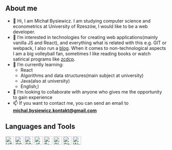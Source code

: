 ## About me

- 👋 Hi, I am Michał Bysiewicz. I am studying computer science and econometrics at University of Rzeszów, I would like to be a web developer.
- 👀 I’m interested in technologies for creating web applications(mainly vanilla JS and React), and everything what is related with this e.g. GIT or webpack, 
I also run a [blog](https://myblog96921.gatsbyjs.io/blog). When it comes to non-technological aspects I am a big volleyball fan, sometimes I like reading books or 
watch satirical programs like [zcdcp](https://www.youtube.com/watch?v=fiHRBD17HLU&list=PL3A1D85A1E3DD4929).
- 🌱 I’m currently learning:
  - React
  - Algorithms and data structures(main subject at university)
  - Java(also at university)
  - English;)
- 💞️ I’m looking to collaborate with anyone who gives me the opportunity to gain experience
- 📫 If you want to contact me, you can send an email to **michal.bysiewicz.kontakt@gmail.com**

## Languages and Tools

<img width="26px" alt="HTML 5" src="https://camo.githubusercontent.com/da7acacadecf91d6dc02efcd2be086bb6d78ddff19a1b7a0ab2755a6fda8b1e9/68747470733a2f2f63646e2e6a7364656c6976722e6e65742f67682f64657669636f6e732f64657669636f6e2f69636f6e732f68746d6c352f68746d6c352d6f726967696e616c2e737667"></img>
<img width="26px" alt="CSS 3" src="https://camo.githubusercontent.com/2e496d4bfc6f753ddca87b521ce95c88219f77800212ffa6d4401ad368c82170/68747470733a2f2f63646e2e6a7364656c6976722e6e65742f67682f64657669636f6e732f64657669636f6e2f69636f6e732f637373332f637373332d6f726967696e616c2e737667"></img>
<img width="26px" alt="SCSS" src="https://camo.githubusercontent.com/26901b819fb10ef4e2c652aa40e24775247664d84a7597bebb66898a24dddedd/68747470733a2f2f63646e2e6a7364656c6976722e6e65742f67682f64657669636f6e732f64657669636f6e2f69636f6e732f736173732f736173732d6f726967696e616c2e737667"></img>
<img width="26px" alt="JS" src="https://camo.githubusercontent.com/442c452cb73752bb1914ce03fce2017056d651a2099696b8594ddf5ccc74825e/68747470733a2f2f63646e2e6a7364656c6976722e6e65742f67682f64657669636f6e732f64657669636f6e2f69636f6e732f6a6176617363726970742f6a6176617363726970742d6f726967696e616c2e737667"></img>
<img width="26px" alt="React" src="https://camo.githubusercontent.com/27d0b117da00485c56d69aef0fa310a3f8a07abecc8aa15fa38c8b78526c60ac/68747470733a2f2f63646e2e6a7364656c6976722e6e65742f67682f64657669636f6e732f64657669636f6e2f69636f6e732f72656163742f72656163742d6f726967696e616c2e737667"></img>
<img width="26px" alt="GIT" src="https://camo.githubusercontent.com/dc9e7e657b4cd5ba7d819d1a9ce61434bd0ddbb94287d7476b186bd783b62279/68747470733a2f2f63646e2e6a7364656c6976722e6e65742f67682f64657669636f6e732f64657669636f6e2f69636f6e732f6769742f6769742d6f726967696e616c2e737667"></img>
<img width="26px" alt="GitHub" src="https://user-images.githubusercontent.com/3369400/139448065-39a229ba-4b06-434b-bc67-616e2ed80c8f.png"></img>
<img width="26px" alt="Webpack" src="https://raw.githubusercontent.com/webpack/media/master/logo/icon.png"></img>
<!---
mb-dir/mb-dir is a ✨ special ✨ repository because its `README.md` (this file) appears on your GitHub profile.
You can click the Preview link to take a look at your changes.
--->
